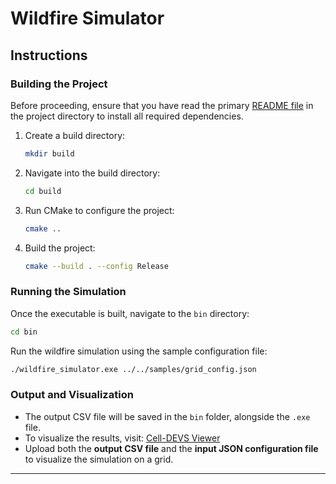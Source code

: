 # Wildfire Simulator

## Instructions

### **Building the Project**
Before proceeding, ensure that you have read the primary [README file](../README.md) in the project directory to install all required dependencies.

1. Create a build directory:
   ```sh
   mkdir build
   ```
2. Navigate into the build directory:
   ```sh
   cd build
   ```
3. Run CMake to configure the project:
   ```sh
   cmake ..
   ```
4. Build the project:
   ```sh
   cmake --build . --config Release
   ```

### **Running the Simulation**
Once the executable is built, navigate to the `bin` directory:
   ```sh
   cd bin
   ```
Run the wildfire simulation using the sample configuration file:
   ```sh
   ./wildfire_simulator.exe ../../samples/grid_config.json
   ```

### **Output and Visualization**
- The output CSV file will be saved in the `bin` folder, alongside the `.exe` file.
- To visualize the results, visit:
  [Cell-DEVS Viewer](https://devssim.carleton.ca/cell-devs-viewer/)
- Upload both the **output CSV file** and the **input JSON configuration file** to visualize the simulation on a grid.

---
